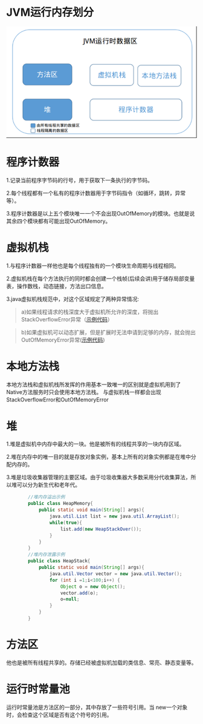 # JVM运行内存划分
![](../../phone/a.png)
# 程序计数器
1.记录当前程序字节码的行号，用于获取下一条执行的字节码。

2.每个线程都有一个私有的程序计数器用于字节码指令（如循环，跳转，异常等）。

3.程序计数器是以上五个模块唯一一个不会出现OutOfMemory的模块。也就是说其余四个模块都有可能出现OutOfMemory。

# 虚拟机栈
1.与程序计数器一样他也是每个线程独有的一个模块生命周期与线程相同。

2.虚拟机栈在每个方法执行的同时都会创建一个栈帧(后续会讲)用于储存局部变量表，操作数栈，动态链接，方法出口信息。

3.java虚拟机栈规范中，对这个区域规定了两种异常情况:
  
>a)如果线程请求的栈深度大于虚拟机所允许的深度，将抛出StackOverflowError异常（[示例代码](../../java/src/jvm/VirtualStack.java)）
   
>b)如果虚拟机可以动态扩展，但是扩展时无法申请到足够的内存，就会抛出OutOfMemoryError异常([示例代码](../../java/src/jvm/VirtualMemory.java))

# 本地方法栈
本地方法栈和虚拟机栈所发挥的作用基本一致唯一的区别就是虚拟机用到了Native方法服务时只会使用本地方法栈。
与虚拟机栈一样都会出现StackOverflowError和OutOfMemoryError

# 堆
1.堆是虚拟机中内存中最大的一块。他是被所有的线程共享的一块内存区域。

2.堆在内存中的唯一目的就是存放对象实例，基本上所有的对象实例都是在堆中分配内存的。

3.堆是垃圾收集器管理的主要区域。由于垃圾收集器大多数采用分代收集算法，所以堆可以分为新生代和老年代。

```java
        //堆内存溢出示例
        public class HeapMemory{
            public static void main(String[] args){
                java.util.List list = new java.util.ArrayList();
                while(true){
                    list.add(new HeapStackOver());
                }
            }
        }
        //堆内存泄露示例
        public class HeapStack{
            public static void main(String[] args){
                java.util.Vector vector = new java.util.Vector();
                for (int i =1;i<100;i++) {
                    Object o = new Object();
                    vector.add(o);
                    o=null;
                }
            }
        }
```

# 方法区
他也是被所有线程共享的。存储已经被虚拟机加载的类信息、常亮、静态变量等。

# 运行时常量池
运行时常量池是方法区的一部分，其中存放了一些符号引用。当 new一个对象时，会检查这个区域是否有这个符号的引用。
